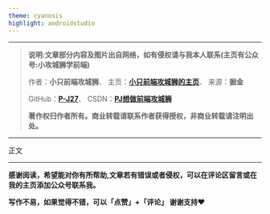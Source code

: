 ```yaml
---
theme: cyanosis
highlight: androidstudio
---
```


-----
>**说明:文章部分内容及图片出自网络，如有侵权请与我本人联系(主页有公众号:小攻城狮学前端)**
>
>作者：**小只前端攻城狮**、
>主页：**[小只前端攻城狮的主页](https://juejin.cn/user/3747558609661213)**、
>来源：**掘金**
>
>GitHub：**[P-J27](https://github.com/P-J27)**、
>CSDN：**[PJ想做前端攻城狮](https://blog.csdn.net/weixin_43745075)**
>
>**著作权归作者所有。商业转载请联系作者获得授权，非商业转载请注明出处。**

***

正文

------
**感谢阅读，希望能对你有所帮助,文章若有错误或者侵权，可以在评论区留言或在我的主页添加公众号联系我。**

**写作不易，如果觉得不错，可以「点赞」+「评论」 谢谢支持❤**